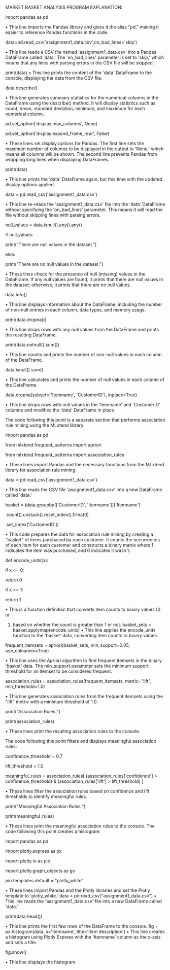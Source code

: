MARKET BASKET ANALYSIS PROGRAM EXPLANATION:

import pandas as pd

• This line imports the Pandas library and gives it the alias "pd," making it 
easier to reference Pandas functions in the code.

data=pd.read_csv('assignment1_data.csv',on_bad_lines='skip')

• This line reads a CSV file named 'assignment1_data.csv' into a Pandas 
DataFrame called 'data.' The 'on_bad_lines' parameter is set to 'skip,' which 
means that any lines with parsing errors in the CSV file will be skipped.

print(data)
• This line prints the content of the 'data' DataFrame to the console, displaying 
the data from the CSV file.

data.describe()

• This line generates summary statistics for the numerical columns in the 
DataFrame using the describe() method. It will display statistics such as 
count, mean, standard deviation, minimum, and maximum for each 
numerical column.

pd.set_option('display.max_columns', None)

pd.set_option('display.expand_frame_repr', False)

• These lines set display options for Pandas. The first line sets the maximum 
number of columns to be displayed in the output to 'None,' which means all 
columns will be shown. The second line prevents Pandas from wrapping 
long lines when displaying DataFrames.

print(data)

• This line prints the 'data' DataFrame again, but this time with the updated 
display options applied.

data = pd.read_csv('assignment1_data.csv')

• This line re-reads the 'assignment1_data.csv' file into the 'data' DataFrame 
without specifying the 'on_bad_lines' parameter. This means it will read the 
file without skipping lines with parsing errors.

null_values = data.isnull().any().any()

if null_values:

 print("There are null values in the dataset.")
 
else:

 print("There are no null values in the dataset.")
 
• These lines check for the presence of null (missing) values in the 
DataFrame. If any null values are found, it prints that there are null values in 
the dataset; otherwise, it prints that there are no null values.

data.info()

• This line displays information about the DataFrame, including the number of 
non-null entries in each column, data types, and memory usage.

print(data.dropna())

• This line drops rows with any null values from the DataFrame and prints the 
resulting DataFrame.

print(data.notnull().sum())

• This line counts and prints the number of non-null values in each column of 
the DataFrame.

data.isnull().sum()

• This line calculates and prints the number of null values in each column of 
the DataFrame.

data.dropna(subset=['Itemname', 'CustomerID'], inplace=True)

• This line drops rows with null values in the 'Itemname' and 'CustomerID' 
columns and modifies the 'data' DataFrame in place.

The code following this point is a separate section that performs association 
rule mining using the MLxtend library:

import pandas as pd

from mlxtend.frequent_patterns import apriori

from mlxtend.frequent_patterns import association_rules

• These lines import Pandas and the necessary functions from the MLxtend 
library for association rule mining.

data = pd.read_csv('assignment1_data.csv')

• This line reads the CSV file 'assignment1_data.csv' into a new DataFrame 
called 'data.'

basket = (data.groupby(['CustomerID', 'Itemname'])['Itemname']

.count().unstack().reset_index().fillna(0)

.set_index('CustomerID'))

• This code prepares the data for association rule mining by creating a 
"basket" of items purchased by each customer. It counts the occurrences of 
each item for each customer and constructs a binary matrix where 1 
indicates the item was purchased, and 0 indicates it wasn't.

def encode_units(x):

 if x <= 0:
 
 return 0
 
 if x >= 1:
 
 return 1
 
• This is a function definition that converts item counts to binary values (0 or 
1) based on whether the count is greater than 1 or not.
basket_sets = basket.applymap(encode_units)
• This line applies the encode_units function to the 'basket' data, converting 
item counts to binary values.

frequent_itemsets = apriori(basket_sets, min_support=0.05, 
use_colnames=True)

• This line uses the Apriori algorithm to find frequent itemsets in the binary 
'basket' data. The min_support parameter sets the minimum support 
threshold for an itemset to be considered frequent.

association_rules = association_rules(frequent_itemsets, metric="lift", 
min_threshold=1.0)

• This line generates association rules from the frequent itemsets using the 
"lift" metric with a minimum threshold of 1.0.

print("Association Rules:")

print(association_rules)

• These lines print the resulting association rules to the console.

The code following this point filters and displays meaningful association rules:

confidence_threshold = 0.7

lift_threshold = 1.0

meaningful_rules = association_rules[
(association_rules['confidence'] > confidence_threshold) &
(association_rules['lift'] > lift_threshold)
]

• These lines filter the association rules based on confidence and lift 
thresholds to identify meaningful rules.

print("Meaningful Association Rules:")

print(meaningful_rules)

• These lines print the meaningful association rules to the console.
The code following this point creates a histogram:

import pandas as pd

import plotly.express as px

import plotly.io as pio

import plotly.graph_objects as go

pio.templates.default = "plotly_white"

• These lines import Pandas and the Plotly libraries and set the Plotly template 
to 'plotly_white.'
data = pd.read_csv("assignment1_data.csv")
• This line reads the 'assignment1_data.csv' file into a new DataFrame called 
'data.'

print(data.head())

• This line prints the first few rows of the DataFrame to the console.
fig = px.histogram(data, x='Itemname', title='Item description')
• This line creates a histogram using Plotly Express with the 'Itemname' 
column as the x-axis and sets a title.

fig.show()

• This line displays the histogram

